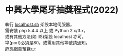 # 中興大學尾牙抽獎程式(2022)
執行 [localhost.sh](./localhost.sh) 架設本地伺服器，  
需安裝 php 5.4.4 以上 或 Python 2.x/3.x，  
或有其他方法(如 IIS)架設 localhost 亦可。  
埠(port)必須是80，或需用其他埠號請通知。  
[靜態網頁預覽👉](https://nchuit.cc/ending-lottery)
